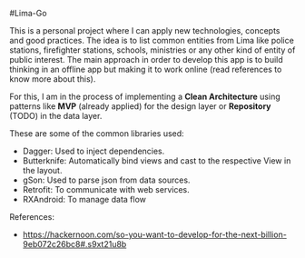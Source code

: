 #Lima-Go

This is a personal project where I can apply new technologies, concepts and good practices.
The idea is to list common entities from Lima like police stations, firefighter stations, schools, ministries or any other kind of entity of public interest.
The main approach in order to develop this app is to build thinking in an offline app but making it to work online (read references to know more about this).

For this, I am in the process of implementing a **Clean Architecture** using patterns like **MVP** (already applied) for the design layer or **Repository** (TODO) in the data layer.

These are some of the common libraries used:

 - Dagger: Used to inject dependencies.
 - Butterknife: Automatically bind views and cast to the respective View in the layout.
 - gSon: Used to parse json from data sources.
 - Retrofit: To communicate with web services.
 - RXAndroid: To manage data flow


References:

 - https://hackernoon.com/so-you-want-to-develop-for-the-next-billion-9eb072c26bc8#.s9xt21u8b

